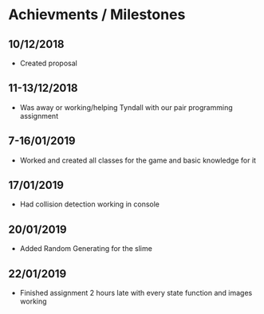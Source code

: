 # Achievments / Milestones

## 10/12/2018
  - Created proposal
## 11-13/12/2018
  - Was away or working/helping Tyndall with our pair programming assignment
## 7-16/01/2019
  - Worked and created all classes for the game and basic knowledge for it
## 17/01/2019
  - Had collision detection working in console
## 20/01/2019
  - Added Random Generating for the slime
## 22/01/2019
  - Finished assignment 2 hours late with every state function and images working
